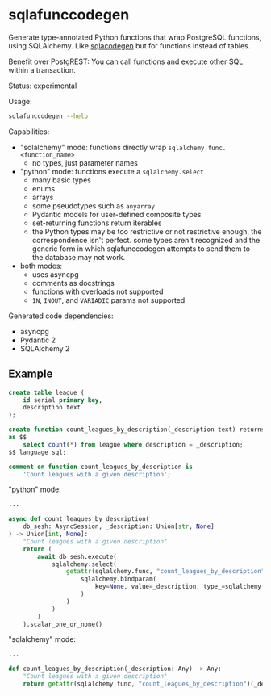 # sqlafunccodegen

Generate type-annotated Python functions that wrap PostgreSQL functions, using
SQLAlchemy.
Like [sqlacodegen](https://github.com/agronholm/sqlacodegen)
but for functions instead of tables.

Benefit over PostgREST: You can call functions and execute other SQL within
a transaction.

Status: experimental

Usage:
```bash
sqlafunccodegen --help
```

Capabilities:
* "sqlalchemy" mode: functions directly wrap `sqlalchemy.func.<function_name>`
  * no types, just parameter names
* "python" mode: functions execute a `sqlalchemy.select`
  * many basic types
  * enums
  * arrays
  * some pseudotypes such as `anyarray`
  * Pydantic models for user-defined composite types
  * set-returning functions return iterables
  * the Python types may be too restrictive or not restrictive enough, the
    correspondence isn't perfect. some types aren't recognized and the generic
    form in which sqlafunccodegen attempts to send them to the database may not
    work.
* both modes:
  * uses asyncpg
  * comments as docstrings
  * functions with overloads not supported
  * `IN`, `INOUT`, and `VARIADIC` params not supported

Generated code dependencies:
* asyncpg
* Pydantic 2
* SQLAlchemy 2

## Example

```sql
create table league (
    id serial primary key,
    description text
);

create function count_leagues_by_description(_description text) returns integer
as $$
    select count(*) from league where description = _description;
$$ language sql;

comment on function count_leagues_by_description is
    'Count leagues with a given description';
```

"python" mode:

```python
...

async def count_leagues_by_description(
    db_sesh: AsyncSession, _description: Union[str, None]
) -> Union[int, None]:
    "Count leagues with a given description"
    return (
        await db_sesh.execute(
            sqlalchemy.select(
                getattr(sqlalchemy.func, "count_leagues_by_description")(
                    sqlalchemy.bindparam(
                        key=None, value=_description, type_=sqlalchemy.Text
                    )
                )
            )
        )
    ).scalar_one_or_none()


```

"sqlalchemy" mode:

```python
...

def count_leagues_by_description(_description: Any) -> Any:
    "Count leagues with a given description"
    return getattr(sqlalchemy.func, "count_leagues_by_description")(_description)
```
